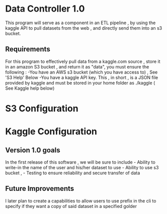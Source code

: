 # Data Controller 1.0
This program will serve as a component in an ETL pipeline , by using the kaggle API to pull datasets from the web , and directly send them into an s3 bucket.

## Requirements
For this program to effectively pull data from a kaggle.com source , store it in an amazon S3 bucket , and return it as "data",
you must ensure the following :
        -You have an AWS s3 bucket (which you have access to) , See 'S3 Help' Below
        -You have a kaggle API key. This , in short , is a JSON file provided by kaggle and must be stored in your
         home folder as ./kaggle ( See Kaggle help below)

# S3 Configuration
        
# Kaggle Configuration


## Version 1.0 goals
In the first release of this software , we will be sure to include
    - Ability to write-in the name of the user and his/her dataset to use
    - Ability to use s3 bucket ,
    - Testing to ensure reliability and secure transfer of data

## Future Improvements
I later plan to create a capabilities to allow users to use prefix in the cli to specify if they want a copy of said dataset in a specified golder


